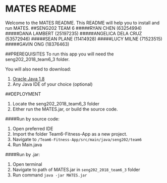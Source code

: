 # MATES README
Welcome to the MATES README.
This README will help you to install and run MATES.
##SENG202 TEAM 6
#####RYAN CHEN (63254994)
#####DANA LAMBERT (25197235)
#####ANGELICA DELA CRUZ (53572946)
#####SEAN PLANE (11414928)
#####LUCY MILNE (71523515)
#####GAVIN ONG (18376463)

##PREREQUISITES
To run this app you will need the seng202_2018_team6_3 folder.

You will also need to download:
1. [Oracle Java 1.8](https://www.oracle.com/technetwork/java/javase/downloads/jdk8-downloads-2133151.html)
2. Any Java IDE of your choice (optional)

##DEPLOYMENT

1. Locate the seng202_2018_team6_3 folder
2. Either run the MATES.jar, or build the source code.

####Run by source code:

1. Open preferred IDE
2. Import the folder Team6-Fitness-App as a new project.
3. Navigate to `/Team6-Fitness-App/src/main/java/seng202/team6`
4. Run Main.java

####Run by .jar:
1. Open terminal
2. Navigate to path of MATES.jar in `seng202_2018_team6_3` folder
2. Run command `java -jar MATES.jar`







